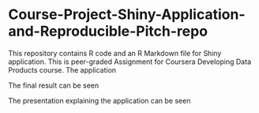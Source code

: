 # Course-Project-Shiny-Application-and-Reproducible-Pitch-repo
This repository contains R code and an R Markdown file for Shiny application. This is peer-graded Assignment for Coursera Developing Data Products course. The application 

The final result can be seen 

The presentation explaining the application can be seen 
